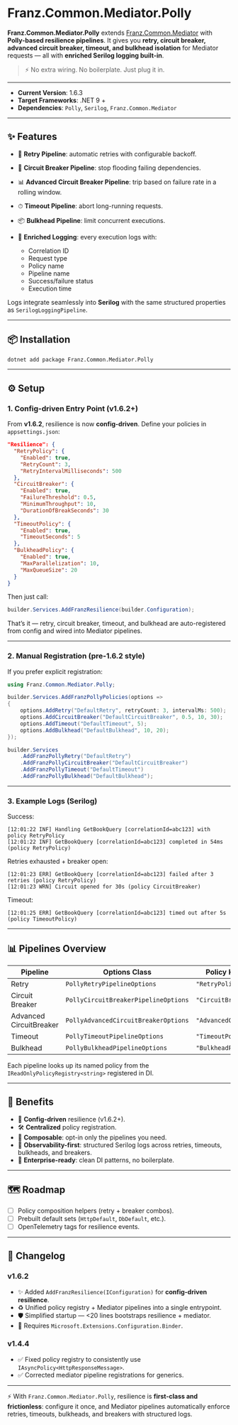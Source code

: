 ﻿# **Franz.Common.Mediator.Polly**

**Franz.Common.Mediator.Polly** extends [Franz.Common.Mediator](https://www.nuget.org/packages/Franz.Common.Mediator/) with **Polly-based resilience pipelines**.
It gives you **retry, circuit breaker, advanced circuit breaker, timeout, and bulkhead isolation** for Mediator requests — all with **enriched Serilog logging built-in**.

> ⚡ No extra wiring. No boilerplate. Just plug it in.

---

* **Current Version**: 1.6.3
* **Target Frameworks**: .NET 9 +
* **Dependencies**: `Polly`, `Serilog`, `Franz.Common.Mediator`

---

## ✨ Features

* 🔁 **Retry Pipeline**: automatic retries with configurable backoff.
* 🚦 **Circuit Breaker Pipeline**: stop flooding failing dependencies.
* 📊 **Advanced Circuit Breaker Pipeline**: trip based on failure rate in a rolling window.
* ⏱ **Timeout Pipeline**: abort long-running requests.
* 📦 **Bulkhead Pipeline**: limit concurrent executions.
* 📝 **Enriched Logging**: every execution logs with:

  * Correlation ID
  * Request type
  * Policy name
  * Pipeline name
  * Success/failure status
  * Execution time

Logs integrate seamlessly into **Serilog** with the same structured properties as `SerilogLoggingPipeline`.

---

## 📦 Installation

```bash
dotnet add package Franz.Common.Mediator.Polly
```

---

## ⚙️ Setup

### 1. Config-driven Entry Point (v1.6.2+)

From **v1.6.2**, resilience is now **config-driven**.
Define your policies in `appsettings.json`:

```json
"Resilience": {
  "RetryPolicy": {
    "Enabled": true,
    "RetryCount": 3,
    "RetryIntervalMilliseconds": 500
  },
  "CircuitBreaker": {
    "Enabled": true,
    "FailureThreshold": 0.5,
    "MinimumThroughput": 10,
    "DurationOfBreakSeconds": 30
  },
  "TimeoutPolicy": {
    "Enabled": true,
    "TimeoutSeconds": 5
  },
  "BulkheadPolicy": {
    "Enabled": true,
    "MaxParallelization": 10,
    "MaxQueueSize": 20
  }
}
```

Then just call:

```csharp
builder.Services.AddFranzResilience(builder.Configuration);
```

That’s it — retry, circuit breaker, timeout, and bulkhead are auto-registered from config and wired into Mediator pipelines.

---

### 2. Manual Registration (pre-1.6.2 style)

If you prefer explicit registration:

```csharp
using Franz.Common.Mediator.Polly;

builder.Services.AddFranzPollyPolicies(options =>
{
    options.AddRetry("DefaultRetry", retryCount: 3, intervalMs: 500);
    options.AddCircuitBreaker("DefaultCircuitBreaker", 0.5, 10, 30);
    options.AddTimeout("DefaultTimeout", 5);
    options.AddBulkhead("DefaultBulkhead", 10, 20);
});

builder.Services
    .AddFranzPollyRetry("DefaultRetry")
    .AddFranzPollyCircuitBreaker("DefaultCircuitBreaker")
    .AddFranzPollyTimeout("DefaultTimeout")
    .AddFranzPollyBulkhead("DefaultBulkhead");
```

---

### 3. Example Logs (Serilog)

Success:

```plaintext
[12:01:22 INF] Handling GetBookQuery [correlationId=abc123] with policy RetryPolicy
[12:01:22 INF] GetBookQuery [correlationId=abc123] completed in 54ms (policy RetryPolicy)
```

Retries exhausted + breaker open:

```plaintext
[12:01:23 ERR] GetBookQuery [correlationId=abc123] failed after 3 retries (policy RetryPolicy)
[12:01:23 WRN] Circuit opened for 30s (policy CircuitBreaker)
```

Timeout:

```plaintext
[12:01:25 ERR] GetBookQuery [correlationId=abc123] timed out after 5s (policy TimeoutPolicy)
```

---

## 📊 Pipelines Overview

| Pipeline                | Options Class                        | Policy Key Example         |
| ----------------------- | ------------------------------------ | -------------------------- |
| Retry                   | `PollyRetryPipelineOptions`          | `"RetryPolicy"`            |
| Circuit Breaker         | `PollyCircuitBreakerPipelineOptions` | `"CircuitBreaker"`         |
| Advanced CircuitBreaker | `PollyAdvancedCircuitBreakerOptions` | `"AdvancedCircuitBreaker"` |
| Timeout                 | `PollyTimeoutPipelineOptions`        | `"TimeoutPolicy"`          |
| Bulkhead                | `PollyBulkheadPipelineOptions`       | `"BulkheadPolicy"`         |

Each pipeline looks up its named policy from the `IReadOnlyPolicyRegistry<string>` registered in DI.

---

## 🚀 Benefits

* 🔗 **Config-driven** resilience (v1.6.2+).
* 🛠 **Centralized** policy registration.
* 🧩 **Composable**: opt-in only the pipelines you need.
* 📡 **Observability-first**: structured Serilog logs across retries, timeouts, bulkheads, and breakers.
* 🏢 **Enterprise-ready**: clean DI patterns, no boilerplate.

---

## 🗺 Roadmap

* [ ] Policy composition helpers (retry + breaker combos).
* [ ] Prebuilt default sets (`HttpDefault`, `DbDefault`, etc.).
* [ ] OpenTelemetry tags for resilience events.

---

## 📜 Changelog

### v1.6.2

* ✨ Added `AddFranzResilience(IConfiguration)` for **config-driven resilience**.
* ♻️ Unified policy registry + Mediator pipelines into a single entrypoint.
* 🛡 Simplified startup — <20 lines bootstraps resilience + mediator.
* 🔧 Requires `Microsoft.Extensions.Configuration.Binder`.

### v1.4.4

* ✅ Fixed policy registry to consistently use `IAsyncPolicy<HttpResponseMessage>`.
* ✅ Corrected mediator pipeline registrations for generics.

---

⚡ With `Franz.Common.Mediator.Polly`, resilience is **first-class and frictionless**: configure it once, and Mediator pipelines automatically enforce retries, timeouts, bulkheads, and breakers with structured logs.


